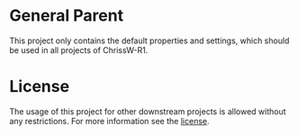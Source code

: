 # General Parent
This project only contains the default properties and settings, which should be used in all projects of ChrissW-R1.

# License
The usage of this project for other downstream projects is allowed without any restrictions. For more information see the [license](LICENSE).

